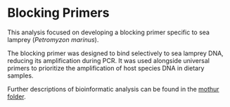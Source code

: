 # Blocking Primers

This analysis focused on developing a blocking primer specific to sea lamprey (_Petromyzon marinus_).

The blocking primer was designed to bind selectively to sea lamprey DNA, reducing its amplification during PCR. It was used alongside universal primers to prioritize the amplification of host species DNA in dietary samples.

Further descriptions of bioinformatic analysis can be found in the [mothur folder](mothur/README.md).
